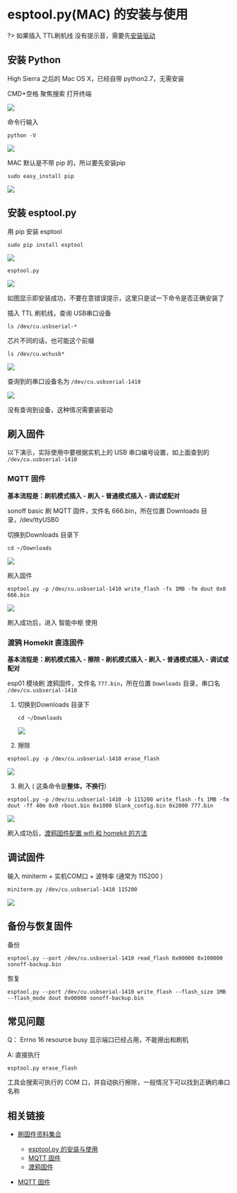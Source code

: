 # esptool.py(MAC) 的安装与使用


?> 如果插入 TTL刷机线 没有提示音，需要先[安装驱动](diy/ttl)



## 安装 Python 

High Sierra 之后的 Mac OS X，已经自带 python2.7，无需安装

CMD+空格 聚焦搜索 打开终端

![](https://ws1.sinaimg.cn/large/007fN5Xegy1fwweqm3w88j311p0h947j.jpg)

命令行输入

```
python -V
```

![](https://ws1.sinaimg.cn/large/007fN5Xegy1fwweudy58oj30ga0a0mxn.jpg)


MAC 默认是不带 pip 的，所以要先安装pip

```
sudo easy_install pip
```

![](https://ws1.sinaimg.cn/large/007fN5Xegy1fwwey1vjgkj30q20huwj2.jpg)


## 安装 esptool.py

用 pip 安装 esptool

```
sudo pip install esptool
```

![](https://ws1.sinaimg.cn/large/007fN5Xegy1fwwf0mdiktj30u00uygw3.jpg)



```
esptool.py
```

![](https://ws1.sinaimg.cn/large/007fN5Xegy1fwwf1laus7j30ka0g8mz1.jpg)

如图显示即安装成功，不要在意错误提示，这里只是试一下命令是否正确安装了


插入 TTL 刷机线，查询 USB串口设备

```
ls /dev/cu.usbserial-*
```

芯片不同的话，也可能这个前缀

```
ls /dev/cu.wchusb*
```


![](https://ws1.sinaimg.cn/large/007fN5Xegy1fxbghe7995j30gy08et9e.jpg)

查询到的串口设备名为 `/dev/cu.usbserial-1410`

![](https://ws1.sinaimg.cn/large/007fN5Xegy1fxbgj3xu1uj310g09275m.jpg)

没有查询到设备，这种情况需要装驱动






##  刷入固件

以下演示，实际使用中要根据实机上的 USB 串口编号设置，如上面查到的 `/dev/cu.usbserial-1410`


### MQTT 固件

**基本流程是：刷机模式插入 - 刷入 - 普通模式插入 - 调试或配对**

 

sonoff basic 刷 MQTT 固件，文件名 666.bin，所在位置 Downloads 目录，/dev/ttyUSB0

切换到Downloads 目录下

```
cd ~/Downloads
```

 ![](https://ws1.sinaimg.cn/large/007fN5Xegy1fwwf8eirlej30e80b0mxj.jpg)




刷入固件

```
esptool.py -p /dev/cu.usbserial-1410 write_flash -fs 1MB -fm dout 0x0 666.bin
```

![](https://ws1.sinaimg.cn/large/007fN5Xegy1fxbgt79ztzj31ay0i6aee.jpg)



刷入成功后，进入 智能中枢 使用


### 渡鸦 Homekit 直连固件


**基本流程是：刷机模式插入 - 擦除 - 刷机模式插入 - 刷入 - 普通模式插入 - 调试或配对**


esp01 模块刷 渡鸦固件，文件名 `777.bin`，所在位置 `Downloads` 目录，串口名 `/dev/cu.usbserial-1410`

1. 切换到Downloads 目录下

   ```
   cd ~/Downloads
   ```

    ![](https://ws1.sinaimg.cn/large/007fN5Xegy1fwwf8eirlej30e80b0mxj.jpg)



2. 擦除

 

```
esptool.py -p /dev/cu.usbserial-1410 erase_flash
```

![](https://ws1.sinaimg.cn/large/007fN5Xegy1fxbh2mipqvj30xa0imgpp.jpg)



3. 刷入 ( 这条命令是**整体，不换行**)

```
esptool.py -p /dev/cu.usbserial-1410 -b 115200 write_flash -fs 1MB -fm dout -ff 40m 0x0 rboot.bin 0x1000 blank_config.bin 0x2000 777.bin
```

![](https://ws1.sinaimg.cn/large/007fN5Xegy1fxbh5jwvhsj31f803idh6.jpg)



 刷入成功后，[渡鸦固件配置 wifi 和 homekit 的方法](/diy/raven) 

 

 

 

## 调试固件

 

输入 miniterm + 实机COM口 + 波特率 (通常为 115200 )

 

```
miniterm.py /dev/cu.usbserial-1410 115200
```


![](https://ws1.sinaimg.cn/large/007fN5Xegy1fxbh8h21q0j30z405ita6.jpg)







## 备份与恢复固件

 

备份

 

```
esptool.py --port /dev/cu.usbserial-1410 read_flash 0x00000 0x100000 sonoff-backup.bin
```

 

恢复

 

```
esptool.py --port /dev/cu.usbserial-1410 write_flash --flash_size 1MB --flash_mode dout 0x00000 sonoff-backup.bin
```

## 常见问题


Q： Errno 16 resource busy
显示端口已经占用，不能擦出和刷机


A: 直接执行

```
esptool.py erase_flash
```

工具会搜索可执行的 COM 口，并自动执行擦除，一般情况下可以找到正确的串口名称


## 相关链接


- [刷固件资料集合](/diy/)
    - [esptool.py 的安装与使用](/diy/esptool)
    - [MQTT 固件](/mqtt/)
    - [渡鸦固件](/diy/raven)

- [MQTT 固件](/mqtt/)